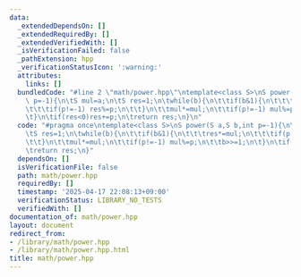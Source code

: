 ```yaml
---
data:
  _extendedDependsOn: []
  _extendedRequiredBy: []
  _extendedVerifiedWith: []
  _isVerificationFailed: false
  _pathExtension: hpp
  _verificationStatusIcon: ':warning:'
  attributes:
    links: []
  bundledCode: "#line 2 \"math/power.hpp\"\ntemplate<class S>\nS power(S a,S b,int\
    \ p=-1){\n\tS mul=a;\n\tS res=1;\n\twhile(b){\n\t\tif(b&1){\n\t\t\tres*=mul;\n\
    \t\t\tif(p!=-1) res%=p;\n\t\t}\n\t\tmul*=mul;\n\t\tif(p!=-1) mul%=p;\n\t\tb>>=1;\n\
    \t}\n\tif(res<0)res+=p;\n\treturn res;\n}\n"
  code: "#pragma once\ntemplate<class S>\nS power(S a,S b,int p=-1){\n\tS mul=a;\n\
    \tS res=1;\n\twhile(b){\n\t\tif(b&1){\n\t\t\tres*=mul;\n\t\t\tif(p!=-1) res%=p;\n\
    \t\t}\n\t\tmul*=mul;\n\t\tif(p!=-1) mul%=p;\n\t\tb>>=1;\n\t}\n\tif(res<0)res+=p;\n\
    \treturn res;\n}"
  dependsOn: []
  isVerificationFile: false
  path: math/power.hpp
  requiredBy: []
  timestamp: '2025-04-17 22:08:13+09:00'
  verificationStatus: LIBRARY_NO_TESTS
  verifiedWith: []
documentation_of: math/power.hpp
layout: document
redirect_from:
- /library/math/power.hpp
- /library/math/power.hpp.html
title: math/power.hpp
---
```

